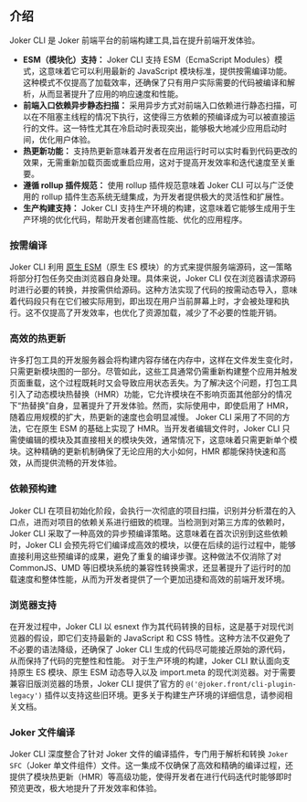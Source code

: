 ## 介绍

Joker CLI 是 Joker 前端平台的前端构建工具,旨在提升前端开发体验。

-   **ESM（模块化）支持：** Joker CLI 支持 ESM（EcmaScript Modules）模式，这意味着它可以利用最新的 JavaScript 模块标准，提供按需编译功能。这种模式不仅提高了加载效率，还确保了只有用户实际需要的代码被编译和解析，从而显著提升了应用的响应速度和性能。
-   **前端入口依赖异步静态扫描：** 采用异步方式对前端入口依赖进行静态扫描，可以在不阻塞主线程的情况下执行，这使得三方依赖的预编译成为可以被直接运行的文件。这一特性尤其在冷启动时表现突出，能够极大地减少应用启动时间，优化用户体验。
-   **热更新功能：** 支持热更新意味着开发者在应用运行时可以实时看到代码更改的效果，无需重新加载页面或重启应用，这对于提高开发效率和迭代速度至关重要。
-   **遵循 rollup 插件规范：** 使用 rollup 插件规范意味着 Joker CLI 可以与广泛使用的 rollup 插件生态系统无缝集成，为开发者提供极大的灵活性和扩展性。
-   **生产构建支持：** Joker CLI 支持生产环境的构建，这意味着它能够生成用于生产环境的优化代码，帮助开发者创建高性能、优化的应用程序。

### 按需编译

Joker CLI 利用 [原生 ESM](https://developer.mozilla.org/en-US/docs/Web/JavaScript/Guide/Modules)（原生 ES 模块）的方式来提供服务端源码，这一策略将部分打包任务交由浏览器自身处理。具体来说，Joker CLI 仅在浏览器请求源码时进行必要的转换，并按需供给源码。这种方法实现了代码的按需动态导入，意味着代码段只有在它们被实际用到，即出现在用户当前屏幕上时，才会被处理和执行。这不仅提高了开发效率，也优化了资源加载，减少了不必要的性能开销。

### 高效的热更新

许多打包工具的开发服务器会将构建内容存储在内存中，这样在文件发生变化时，只需更新模块图的一部分。尽管如此，这些工具通常仍需重新构建整个应用并触发页面重载，这个过程既耗时又会导致应用状态丢失。为了解决这个问题，打包工具引入了动态模块热替换（HMR）功能，它允许模块在不影响页面其他部分的情况下“热替换”自身，显著提升了开发体验。然而，实际使用中，即使启用了 HMR，随着应用规模的扩大，热更新的速度也会明显减慢。
Joker CLI 采用了不同的方法，它在原生 ESM 的基础上实现了 HMR。当开发者编辑文件时，Joker CLI 只需使编辑的模块及其直接相关的模块失效，通常情况下，这意味着只需更新单个模块。这种精确的更新机制确保了无论应用的大小如何，HMR 都能保持快速和高效，从而提供流畅的开发体验。

### 依赖预构建

Joker CLI 在项目初始化阶段，会执行一次彻底的项目扫描，识别并分析潜在的入口点，进而对项目的依赖关系进行细致的梳理。当检测到对第三方库的依赖时，Joker CLI 采取了一种高效的异步预编译策略。这意味着在首次识别到这些依赖时，Joker CLI 会预先将它们编译成高效的模块，以便在后续的运行过程中，能够直接利用这些预编译的成果，避免了重复的编译步骤。这种做法不仅消除了对 CommonJS、UMD 等旧模块系统的兼容性转换需求，还显著提升了运行时的加载速度和整体性能，从而为开发者提供了一个更加迅捷和高效的前端开发环境。

### 浏览器支持

在开发过程中，Joker CLI 以 esnext 作为其代码转换的目标，这是基于对现代浏览器的假设，即它们支持最新的 JavaScript 和 CSS 特性。这种方法不仅避免了不必要的语法降级，还确保了 Joker CLI 生成的代码尽可能接近原始的源代码，从而保持了代码的完整性和性能。
对于生产环境的构建，Joker CLI 默认面向支持原生 ES 模块、原生 ESM 动态导入以及 import.meta 的现代浏览器。对于需要兼容旧版浏览器的场景，Joker CLI 提供了官方的 `@('@joker.front/cli-plugin-legacy')` 插件以支持这些旧环境。更多关于构建生产环境的详细信息，请参阅相关文档。

### Joker 文件编译

Joker CLI 深度整合了针对 Joker 文件的编译插件，专门用于解析和转换 `Joker SFC`（Joker 单文件组件）文件。这一集成不仅确保了高效和精确的编译过程，还提供了模块热更新（HMR）等高级功能，使得开发者在进行代码迭代时能够即时预览更改，极大地提升了开发效率和体验。
